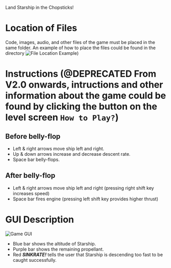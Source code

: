 Land Starship in the Chopsticks!

# Location of Files
Code, images, audio, and other files of the game must be placed in the same folder. An example of how to place the files could be found in the directory ![File Location Example](https://github.com/ILStarship/Starship-Catch-Simulation/tree/Release---V2.2.1/File%20Location%20Example))

# Instructions (@DEPRECATED From V2.0 onwards, intructions and other information about the game could be found by clicking the button on the level screen `How to Play?`)
## Before belly-flop
- Left & right arrows move ship left and right.
- Up & down arrows increase and decrease descent rate.
- Space bar belly-flops.
## After belly-flop
- Left & right arrows move ship left and right (pressing right shift key increases speed)
- Space bar fires engine (pressing left shift key provides higher thrust)

# GUI Description
![Game GUI](https://github.com/ILStarship/Starship-Catch-Py/blob/Pygame/README%20IMAGE.png)
- Blue bar shows the altitude of Starship.
- Purple bar shows the remaining propellant.
- Red ***SINKRATE!*** tells the user that Starship is descending too fast to be caught successfully.
